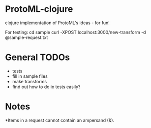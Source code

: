 ProtoML-clojure
===============

clojure implementation of ProtoML's ideas - for fun!

For testing:
    cd sample
    curl -XPOST localhost:3000/new-transform -d @sample-request.txt

General TODOs
=============
* tests
* fill in sample files
* make transforms
* find out how to do io tests easily?

Notes
=====
*Items in a request cannot contain an ampersand (&).
